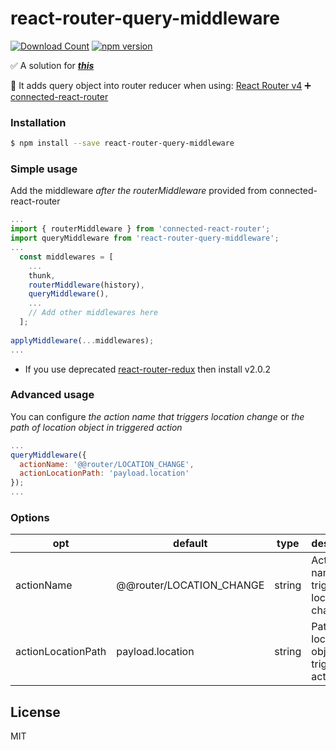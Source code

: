 # react-router-query-middleware

[![Download Count](http://img.shields.io/npm/dm/react-router-query-middleware.svg?style=flat-square)](https://npmjs.org/package/react-router-query-middleware)
[![npm version](https://badge.fury.io/js/react-router-query-middleware.svg)](https://badge.fury.io/js/react-router-query-middleware)

:white_check_mark: A solution for ***[this](https://github.com/ReactTraining/react-router/issues/4410)***

:palm_tree: It adds query object into router reducer when using:
[React Router v4](https://github.com/ReactTraining/react-router)
:heavy_plus_sign: [connected-react-router](https://github.com/supasate/connected-react-router)


### Installation

```sh
$ npm install --save react-router-query-middleware
```
### Simple usage
Add the middleware *after the routerMiddleware* provided from connected-react-router

```js
...
import { routerMiddleware } from 'connected-react-router';
import queryMiddleware from 'react-router-query-middleware';
...
  const middlewares = [
    ...
    thunk, 
    routerMiddleware(history),
    queryMiddleware(),
    ...
    // Add other middlewares here
  ];
  
applyMiddleware(...middlewares);
...
```
* If you use deprecated [react-router-redux](https://github.com/reactjs/react-router-redux) then install v2.0.2

### Advanced usage
You can configure *the action name that triggers location change* or *the path of location object in triggered action*
```js
...
queryMiddleware({
  actionName: '@@router/LOCATION_CHANGE',
  actionLocationPath: 'payload.location'
});
...
```

### Options
| opt | default | type | description |
| ---- | ---- | ----| ---- |
| actionName | @@router/LOCATION_CHANGE | string | Action name that triggers location change |
| actionLocationPath | payload.location | string | Path of location object in triggered action |

License
----

MIT
